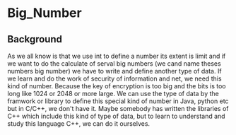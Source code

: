 # Big_Number
## Background

As we all know is that we use int to define a number its extent is limit and if we want to do the calculate of serval big numbers (we cand name theses numbers big number) we have to write and define another type of data. If we learn and do the work of security of information and net, we need this kind of number. Because the key of encryption is too big and the bits is too long like 1024 or 2048 or more large. We can use the type of data by the framwork or library to define this special kind of number in Java, python etc but in C/C++, we don't have it. Maybe somebody has written the libraries of C++ which include this kind of type of data, but to learn to understand and study this language C++, we can do it ourselves.

